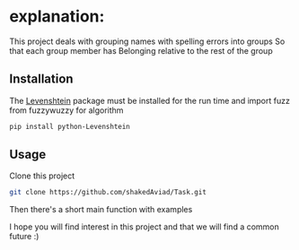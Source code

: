 # explanation:
This project deals with grouping names with spelling errors into groups
So that each group member has Belonging relative to the rest of the group

## Installation
The [Levenshtein](https://www.datacamp.com/community/tutorials/fuzzy-string-python) package must be installed for the run time
and import fuzz from fuzzywuzzy for algorithm
```bash
pip install python-Levenshtein
```
## Usage
Clone this project
```bash
git clone https://github.com/shakedAviad/Task.git
```
Then there's a short main function with examples


I hope you will find interest in this project and that we will find a common future :)





